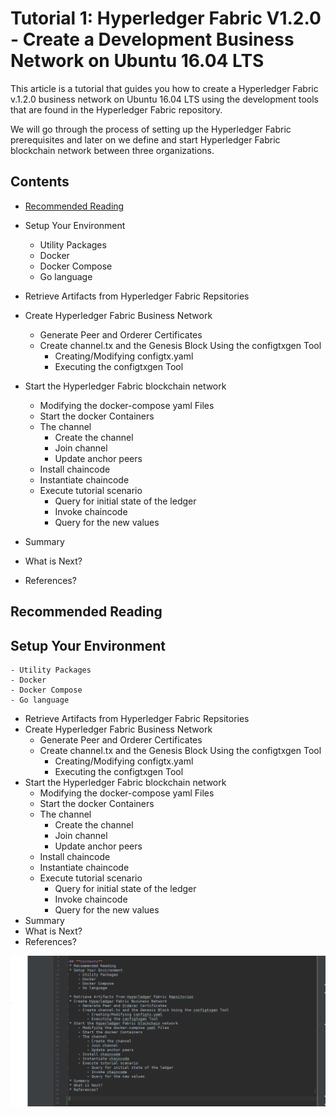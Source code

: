 # Tutorial 1: Hyperledger Fabric V1.2.0 - Create a Development Business Network on Ubuntu 16.04 LTS

This article is a tutorial that guides you how to create a Hyperledger Fabric v.1.2.0 business network on Ubuntu 16.04 LTS using the development tools that are found in the Hyperledger Fabric repository.

We will go through the process of setting up the Hyperledger Fabric prerequisites and later on we define and start Hyperledger Fabric blockchain network between three organizations.

## **Contents**
* [Recommended Reading](#recommended-reading)
* Setup Your Environment
    - Utility Packages
    - Docker
    - Docker Compose
    - Go language

* Retrieve Artifacts from Hyperledger Fabric Repsitories
* Create Hyperledger Fabric Business Network
    - Generate Peer and Orderer Certificates
    - Create channel.tx and the Genesis Block Using the configtxgen Tool
        - Creating/Modifying configtx.yaml
        - Executing the configtxgen Tool
* Start the Hyperledger Fabric blockchain network
    - Modifying the docker-compose yaml Files
    - Start the docker Containers
    - The channel
        - Create the channel
        - Join channel
        - Update anchor peers
    - Install chaincode
    - Instantiate chaincode
    - Execute tutorial scenario
        - Query for initial state of the ledger
        - Invoke chaincode
        - Query for the new values
* Summary
* What is Next?
* References?

## Recommended Reading
## Setup Your Environment
    - Utility Packages
    - Docker
    - Docker Compose
    - Go language

* Retrieve Artifacts from Hyperledger Fabric Repsitories
* Create Hyperledger Fabric Business Network
    - Generate Peer and Orderer Certificates
    - Create channel.tx and the Genesis Block Using the configtxgen Tool
        - Creating/Modifying configtx.yaml
        - Executing the configtxgen Tool
* Start the Hyperledger Fabric blockchain network
    - Modifying the docker-compose yaml Files
    - Start the docker Containers
    - The channel
        - Create the channel
        - Join channel
        - Update anchor peers
    - Install chaincode
    - Instantiate chaincode
    - Execute tutorial scenario
        - Query for initial state of the ledger
        - Invoke chaincode
        - Query for the new values
* Summary
* What is Next?
* References?

<img src="assets/0ee69f36.png"/>